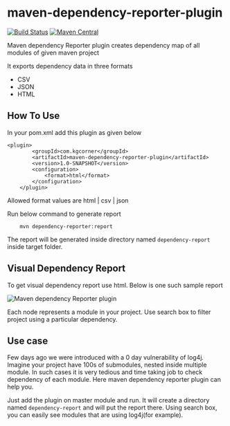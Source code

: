 # maven-dependency-reporter-plugin
[![Build Status](https://app.travis-ci.com/kgcorner/dependency-reporter-maven-plugin.svg?branch=master)](https://app.travis-ci.com/kgcorner/dependency-reporter-maven-plugin) 
[![Maven Central](https://maven-badges.herokuapp.com/maven-central/com.kgcorner/dependency-reporter-maven-plugin/badge.svg?style=plastic)](https://maven-badges.herokuapp.com/maven-central/com.kgcorner/dependency-reporter-maven-plugin)

Maven dependency Reporter plugin creates dependency map of all modules of given maven project

It exports dependency data in three formats
* CSV
* JSON
* HTML

## How To Use

In your pom.xml add this plugin as given below
```
<plugin>
        <groupId>com.kgcorner</groupId>
        <artifactId>maven-dependency-reporter-plugin</artifactId>
        <version>1.0-SNAPSHOT</version>
        <configuration>
            <format>html</format>
        </configuration>
    </plugin>
```

Allowed format values are html | csv | json

Run below command to generate report
```
    mvn dependency-reporter:report
```
The report will be generated inside directory named `dependency-report` inside target folder.

## Visual Dependency Report

To get visual dependency report use html. Below is one such sample report

![Maven dependency Reporter plugin](https://i.pinimg.com/564x/74/53/a0/7453a080c12c47e03714845dff85e585.jpg)

Each node represents a module in your project. Use search box to filter project using a particular dependency.


## Use case
Few days ago we were introduced with a 0 day vulnerability of log4j. Imagine your project have 100s of submodules, 
nested inside multiple module. In such cases it is very tedious and time taking job to check dependency of each module.
Here maven dependency reporter plugin can help you. 

Just add the plugin on master module and run. It will create a directory named `dependency-report` and will put the report there.
Using search box, you can easily see modules that are using log4j(for example). 